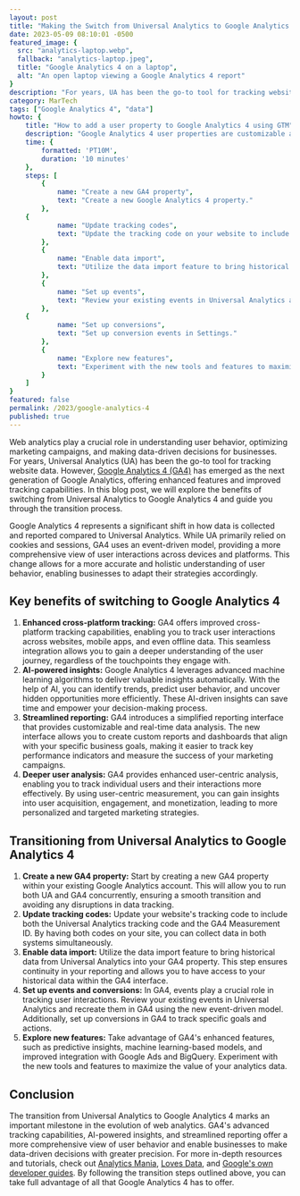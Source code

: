 ```yaml
---
layout: post
title: "Making the Switch from Universal Analytics to Google Analytics 4"
date: 2023-05-09 08:10:01 -0500
featured_image: {
  src: "analytics-laptop.webp",
  fallback: "analytics-laptop.jpeg",
  title: "Google Analytics 4 on a laptop",
  alt: "An open laptop viewing a Google Analytics 4 report"
}
description: "For years, UA has been the go-to tool for tracking website data. However, GA4 has emerged as the next generation of Google Analytics."
category: MarTech
tags: ["Google Analytics 4", "data"]
howto: {
	title: "How to add a user property to Google Analytics 4 using GTM",
	description: "Google Analytics 4 user properties are customizable attributes that describe groups of your users.",
	time: {
		formatted: 'PT10M',
		duration: '10 minutes'
	},
	steps: [
		{
			name: "Create a new GA4 property",
			text: "Create a new Google Analytics 4 property."
		},
    {
			name: "Update tracking codes",
			text: "Update the tracking code on your website to include the new GA4 snippet and your measurement ID."
		},
		{
			name: "Enable data import",
			text: "Utilize the data import feature to bring historical data from Universal Analytics into your GA4 property."
		},
		{
			name: "Set up events",
			text: "Review your existing events in Universal Analytics and recreate them in GA4 using the new event-driven model."
		},
    {
			name: "Set up conversions",
			text: "Set up conversion events in Settings."
		},
		{
			name: "Explore new features",
			text: "Experiment with the new tools and features to maximize the value of your analytics data."
		}
	]
}
featured: false
permalink: /2023/google-analytics-4
published: true
---
```


Web analytics play a crucial role in understanding user behavior, optimizing marketing campaigns, and making data-driven decisions for businesses. For years, Universal Analytics (UA) has been the go-to tool for tracking website data. However, [Google Analytics 4 (GA4)](https://marketingplatform.google.com/about/analytics/) has emerged as the next generation of Google Analytics, offering enhanced features and improved tracking capabilities. In this blog post, we will explore the benefits of switching from Universal Analytics to Google Analytics 4 and guide you through the transition process.

Google Analytics 4 represents a significant shift in how data is collected and reported compared to Universal Analytics. While UA primarily relied on cookies and sessions, GA4 uses an event-driven model, providing a more comprehensive view of user interactions across devices and platforms. This change allows for a more accurate and holistic understanding of user behavior, enabling businesses to adapt their strategies accordingly.

## Key benefits of switching to Google Analytics 4

1. **Enhanced cross-platform tracking:** GA4 offers improved cross-platform tracking capabilities, enabling you to track user interactions across websites, mobile apps, and even offline data. This seamless integration allows you to gain a deeper understanding of the user journey, regardless of the touchpoints they engage with.
2. **AI-powered insights:** Google Analytics 4 leverages advanced machine learning algorithms to deliver valuable insights automatically. With the help of AI, you can identify trends, predict user behavior, and uncover hidden opportunities more efficiently. These AI-driven insights can save time and empower your decision-making process.
3. **Streamlined reporting:** GA4 introduces a simplified reporting interface that provides customizable and real-time data analysis. The new interface allows you to create custom reports and dashboards that align with your specific business goals, making it easier to track key performance indicators and measure the success of your marketing campaigns.
4. **Deeper user analysis:** GA4 provides enhanced user-centric analysis, enabling you to track individual users and their interactions more effectively. By using user-centric measurement, you can gain insights into user acquisition, engagement, and monetization, leading to more personalized and targeted marketing strategies.

## Transitioning from Universal Analytics to Google Analytics 4

1. **Create a new GA4 property:** Start by creating a new GA4 property within your existing Google Analytics account. This will allow you to run both UA and GA4 concurrently, ensuring a smooth transition and avoiding any disruptions in data tracking.
2. **Update tracking codes:** Update your website's tracking code to include both the Universal Analytics tracking code and the GA4 Measurement ID. By having both codes on your site, you can collect data in both systems simultaneously.
3. **Enable data import:** Utilize the data import feature to bring historical data from Universal Analytics into your GA4 property. This step ensures continuity in your reporting and allows you to have access to your historical data within the GA4 interface.
4. **Set up events and conversions:** In GA4, events play a crucial role in tracking user interactions. Review your existing events in Universal Analytics and recreate them in GA4 using the new event-driven model. Additionally, set up conversions in GA4 to track specific goals and actions.
5. **Explore new features:** Take advantage of GA4's enhanced features, such as predictive insights, machine learning-based models, and improved integration with Google Ads and BigQuery. Experiment with the new tools and features to maximize the value of your analytics data.

## Conclusion

The transition from Universal Analytics to Google Analytics 4 marks an important milestone in the evolution of web analytics. GA4's advanced tracking capabilities, AI-powered insights, and streamlined reporting offer a more comprehensive view of user behavior and enable businesses to make data-driven decisions with greater precision. For more in-depth resources and tutorials, check out [Analytics Mania](https://www.analyticsmania.com/blog/), [Loves Data](https://www.lovesdata.com/blog-welcome), and [Google's own developer guides](https://developers.google.com/analytics/devguides/collection/ga4). By following the transition steps outlined above, you can take full advantage of all that Google Analytics 4 has to offer.